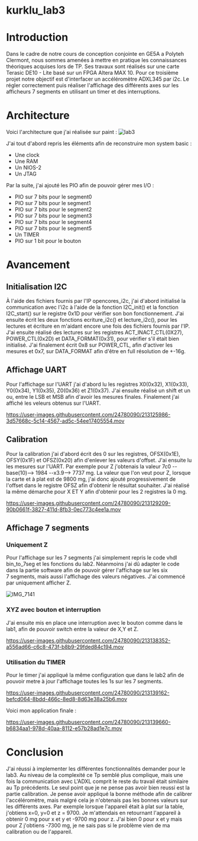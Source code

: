 # kurklu_lab3

# Introduction
Dans le cadre de notre cours de conception conjointe en GE5A a Polyteh Clermont, nous sommes amenées à mettre en pratique les connaissances théoriques acquises lors de TP. Ses travaux sont réalisés sur une carte Terasic DE10 - Lite basé sur un FPGA Altera MAX 10. Pour ce troisième projet notre objectif est d'interfacer un accéléromètre ADXL345 par i2c. Le régler correctement puis réaliser l'affichage des différents axes sur les afficheurs 7 segments en utilisant un timer et des interruptions.

# Architecture
Voici l'architecture que j'ai réalisée sur paint :
![lab3](https://user-images.githubusercontent.com/24780090/213120076-4c1e3f18-3208-48f5-9a04-559f55001bc2.png)

J'ai tout d'abord repris les éléments afin de reconstruire mon system basic :

* Une clock
* Une RAM
* Un NIOS-2
* Un JTAG

Par la suite, j'ai ajouté les PIO afin de pouvoir gérer mes I/O :

* PIO sur 7 bits pour le segment0
* PIO sur 7 bits pour le segment1
* PIO sur 7 bits pour le segment2
* PIO sur 7 bits pour le segment3
* PIO sur 7 bits pour le segment4
* PIO sur 7 bits pour le segment5
* Un TIMER
* PIO sur 1 bit pour le bouton

# Avancement

## Initialisation I2C

À l'aide des fichiers fournis par l'IP opencores_i2c, j'ai d'abord initialisé la communication avec l'i2c à l'aide de la fonction I2C_init() et la fonction I2C_start() sur le registre 0x1D pour vérifier son bon fonctionnement. J'ai ensuite écrit les deux fonctions ecriture_i2c() et lecture_i2c(), pour les lectures et écriture en m'aidant encore une fois des fichiers fournis par l'IP. J'ai ensuite réalisé des lectures sur les registres ACT_INACT_CTL(0X27), POWER_CTL(0x2D) et DATA_FORMAT(0x31), pour vérifier s'il était bien initialisé. J'ai finalement écrit 0x8 sur POWER_CTL, afin d'activer les mesures et 0x7, sur DATA_FORMAT afin d'être en full résolution de +-16g.

## Affichage UART

Pour l'affichage sur l'UART j'ai d'abord lu les registres X0(0x32), X1(0x33), Y0(0x34), Y1(0x35), Z0(0x36) et Z1(0x37). J'ai ensuite réalisé un shift et un ou, entre le LSB et MSB afin d'avoir les mesures finales. Finalement j'ai affiché les veleurs obtenus sur l'UART.

https://user-images.githubusercontent.com/24780090/213125986-3d57668c-5c14-4567-ad5c-54ee17405554.mov

## Calibration

Pour la calibration j'ai d'abord écrit des 0 sur les registres, OFSX(0x1E), OFSY(0x1F) et OFSZ(0x20) afin d'enlever les valeurs d'offset. J'ai ensuite lu les mesures sur l'UART. Par exemple pour Z j'obtenais la valeur 7c0 --base(10)--> 1984 --x3.9--> 7737 mg. La valeur que l'on veut  pour Z, lorsque la carte et à plat est de 9800 mg, j'ai donc ajouté progressivement de l'offset dans le registre OFSZ afin d'obtenir le résultat souhaiter. J'ai réalisé la même démarche pour X ET Y afin d'obtenir pour les 2 registres la 0 mg.


https://user-images.githubusercontent.com/24780090/213129209-90b0661f-3827-411d-8fb3-0ec773c4ee1a.mov


## Affichage 7 segments
### Uniquement Z

Pour l'affichage sur les 7 segments j'ai simplement repris le code vhdl bin_to_7seg et les fonctions du lab2. Néanmoins j'ai dû adapter le code dans la partie software afin de pouvoir gérer l'affichage sur les six 7 segments, mais aussi l'affichage des valeurs négatives. J'ai commencé par uniquement afficher Z.

![IMG_7141](https://user-images.githubusercontent.com/24780090/213132988-1f8f82fc-3f36-4ac7-ba70-589a0c73d820.jpg)

### XYZ avec bouton et interruption 
J'ai ensuite mis en place une interruption avec le bouton comme dans le lab1, afin de pouvoir switch entre la valeur de X,Y et Z.

https://user-images.githubusercontent.com/24780090/213138352-a556ad66-c6c8-473f-b8b9-29fded84c194.mov

### Utilisation du TIMER 
Pour le timer j'ai appliqué la même configuration que dans le lab2 afin de pouvoir metre à jour l'affichage toutes les 1s sur les 7 segments.


https://user-images.githubusercontent.com/24780090/213139162-befcd064-8bdd-466c-8ed8-8d63e38a25b6.mov

Voici mon application finale :


https://user-images.githubusercontent.com/24780090/213139660-b6834aa1-978d-40aa-8112-e57b28ad1e7c.mov


# Conclusion

J'ai réussi à implementer les différentes fonctionnalités demander pour le lab3. Au niveau de la complexité ce Tp semblé plus complique, mais une fois la communication avec L'ADXL comprit le reste du travail était similaire au Tp précédents. Le seul point que je ne pense pas avoir bien reussi est la partie calibration. Je pense avoir appliqué la bonne méthode afin de calibrer l'accéléromètre, mais malgré cela je n'obtenais pas les bonnes valeurs sur les différents axes. Par exemple lorsque l'appareil était à plat sur la table, j'obtiens x=0, y=0 et z = 9700. Je m'attendais en retournant l'appareil à obtenir 0 mg pour x et y et -9700 mg pour z. J'ai bien 0 pour x et y mais pour Z j'obtiens -7300 mg, je ne sais pas si le problème vien de ma calibration ou de l'appareil.
